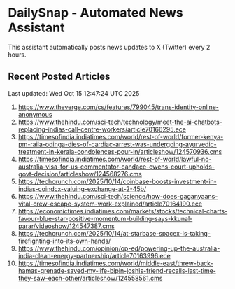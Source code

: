 # DailySnap - Automated News Assistant

This assistant automatically posts news updates to X (Twitter) every 2 hours.

## Recent Posted Articles

Last updated: Wed Oct 15 12:47:24 UTC 2025

1. https://www.theverge.com/cs/features/799045/trans-identity-online-anonymous
2. https://www.thehindu.com/sci-tech/technology/meet-the-ai-chatbots-replacing-indias-call-centre-workers/article70166295.ece
3. https://timesofindia.indiatimes.com/world/rest-of-world/former-kenya-pm-raila-odinga-dies-of-cardiac-arrest-was-undergoing-ayurvedic-treatment-in-kerala-condolences-pour-in/articleshow/124570936.cms
4. https://timesofindia.indiatimes.com/world/rest-of-world/lawful-no-australia-visa-for-us-commentator-candace-owens-court-upholds-govt-decision/articleshow/124568276.cms
5. https://techcrunch.com/2025/10/14/coinbase-boosts-investment-in-indias-coindcx-valuing-exchange-at-2-45b/
6. https://www.thehindu.com/sci-tech/science/how-does-gaganyaans-vital-crew-escape-system-work-explained/article70164190.ece
7. https://economictimes.indiatimes.com/markets/stocks/technical-charts-favour-blue-star-positive-momentum-building-says-kkunal-parar/videoshow/124547387.cms
8. https://techcrunch.com/2025/10/14/at-starbase-spacex-is-taking-firefighting-into-its-own-hands/
9. https://www.thehindu.com/opinion/op-ed/powering-up-the-australia-india-clean-energy-partnership/article70163996.ece
10. https://timesofindia.indiatimes.com/world/middle-east/threw-back-hamas-grenade-saved-my-life-bipin-joshis-friend-recalls-last-time-they-saw-each-other/articleshow/124558561.cms
